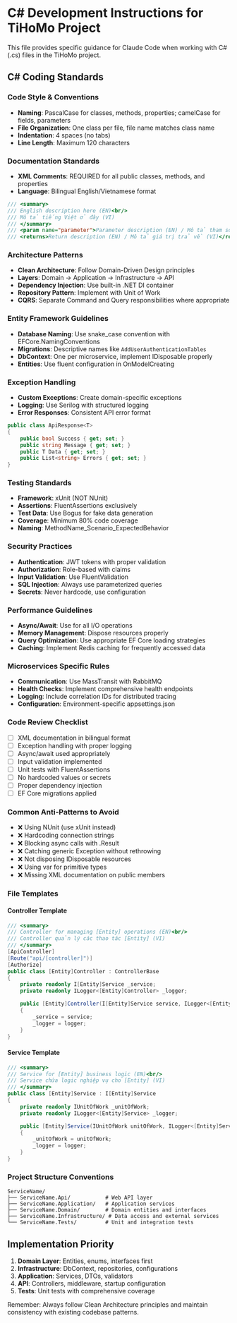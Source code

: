 # C# Development Instructions for TiHoMo Project

This file provides specific guidance for Claude Code when working with C# (.cs) files in the TiHoMo project.

## C# Coding Standards

### Code Style & Conventions
- **Naming**: PascalCase for classes, methods, properties; camelCase for fields, parameters
- **File Organization**: One class per file, file name matches class name
- **Indentation**: 4 spaces (no tabs)
- **Line Length**: Maximum 120 characters

### Documentation Standards
- **XML Comments**: REQUIRED for all public classes, methods, and properties
- **Language**: Bilingual English/Vietnamese format
```csharp
/// <summary>
/// English description here (EN)<br/>
/// Mô tả tiếng Việt ở đây (VI)
/// </summary>
/// <param name="parameter">Parameter description (EN) / Mô tả tham số (VI)</param>
/// <returns>Return description (EN) / Mô tả giá trị trả về (VI)</returns>
```

### Architecture Patterns
- **Clean Architecture**: Follow Domain-Driven Design principles
- **Layers**: Domain → Application → Infrastructure → API
- **Dependency Injection**: Use built-in .NET DI container
- **Repository Pattern**: Implement with Unit of Work
- **CQRS**: Separate Command and Query responsibilities where appropriate

### Entity Framework Guidelines
- **Database Naming**: Use snake_case convention with EFCore.NamingConventions
- **Migrations**: Descriptive names like `AddUserAuthenticationTables`
- **DbContext**: One per microservice, implement IDisposable properly
- **Entities**: Use fluent configuration in OnModelCreating

### Exception Handling
- **Custom Exceptions**: Create domain-specific exceptions
- **Logging**: Use Serilog with structured logging
- **Error Responses**: Consistent API error format
```csharp
public class ApiResponse<T>
{
    public bool Success { get; set; }
    public string Message { get; set; }
    public T Data { get; set; }
    public List<string> Errors { get; set; }
}
```

### Testing Standards
- **Framework**: xUnit (NOT NUnit)
- **Assertions**: FluentAssertions exclusively
- **Test Data**: Use Bogus for fake data generation
- **Coverage**: Minimum 80% code coverage
- **Naming**: MethodName_Scenario_ExpectedBehavior

### Security Practices
- **Authentication**: JWT tokens with proper validation
- **Authorization**: Role-based with claims
- **Input Validation**: Use FluentValidation
- **SQL Injection**: Always use parameterized queries
- **Secrets**: Never hardcode, use configuration

### Performance Guidelines
- **Async/Await**: Use for all I/O operations
- **Memory Management**: Dispose resources properly
- **Query Optimization**: Use appropriate EF Core loading strategies
- **Caching**: Implement Redis caching for frequently accessed data

### Microservices Specific Rules
- **Communication**: Use MassTransit with RabbitMQ
- **Health Checks**: Implement comprehensive health endpoints
- **Logging**: Include correlation IDs for distributed tracing
- **Configuration**: Environment-specific appsettings.json

### Code Review Checklist
- [ ] XML documentation in bilingual format
- [ ] Exception handling with proper logging
- [ ] Async/await used appropriately
- [ ] Input validation implemented
- [ ] Unit tests with FluentAssertions
- [ ] No hardcoded values or secrets
- [ ] Proper dependency injection
- [ ] EF Core migrations applied

### Common Anti-Patterns to Avoid
- ❌ Using NUnit (use xUnit instead)
- ❌ Hardcoding connection strings
- ❌ Blocking async calls with .Result
- ❌ Catching generic Exception without rethrowing
- ❌ Not disposing IDisposable resources
- ❌ Using var for primitive types
- ❌ Missing XML documentation on public members

### File Templates

#### Controller Template
```csharp
/// <summary>
/// Controller for managing [Entity] operations (EN)<br/>
/// Controller quản lý các thao tác [Entity] (VI)
/// </summary>
[ApiController]
[Route("api/[controller]")]
[Authorize]
public class [Entity]Controller : ControllerBase
{
    private readonly I[Entity]Service _service;
    private readonly ILogger<[Entity]Controller> _logger;

    public [Entity]Controller(I[Entity]Service service, ILogger<[Entity]Controller> logger)
    {
        _service = service;
        _logger = logger;
    }
}
```

#### Service Template
```csharp
/// <summary>
/// Service for [Entity] business logic (EN)<br/>
/// Service chứa logic nghiệp vụ cho [Entity] (VI)
/// </summary>
public class [Entity]Service : I[Entity]Service
{
    private readonly IUnitOfWork _unitOfWork;
    private readonly ILogger<[Entity]Service> _logger;

    public [Entity]Service(IUnitOfWork unitOfWork, ILogger<[Entity]Service> logger)
    {
        _unitOfWork = unitOfWork;
        _logger = logger;
    }
}
```

### Project Structure Conventions
```
ServiceName/
├── ServiceName.Api/           # Web API layer
├── ServiceName.Application/   # Application services
├── ServiceName.Domain/        # Domain entities and interfaces
├── ServiceName.Infrastructure/ # Data access and external services
└── ServiceName.Tests/         # Unit and integration tests
```

## Implementation Priority
1. **Domain Layer**: Entities, enums, interfaces first
2. **Infrastructure**: DbContext, repositories, configurations
3. **Application**: Services, DTOs, validators
4. **API**: Controllers, middleware, startup configuration
5. **Tests**: Unit tests with comprehensive coverage

Remember: Always follow Clean Architecture principles and maintain consistency with existing codebase patterns.